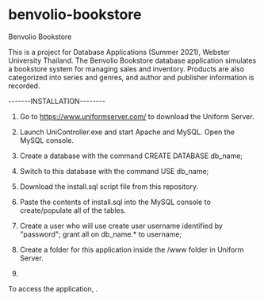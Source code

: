 # benvolio-bookstore

Benvolio Bookstore

This is a project for Database Applications (Summer 2021), Webster University Thailand.
The Benvolio Bookstore database application simulates a bookstore system for managing sales and inventory.
Products are also categorized into series and genres, and author and publisher information is recorded.

-------INSTALLATION--------

1. Go to https://www.uniformserver.com/ to download the Uniform Server.
2. Launch UniController.exe and start Apache and MySQL. Open the MySQL console.
3. Create a database with the command CREATE DATABASE db_name;
4. Switch to this database with the command USE db_name;

5. Download the install.sql script file from this repository.
6. Paste the contents of install.sql into the MySQL console to create/populate all of the tables.
7. Create a user who will use
     create user username identified by "password";
     grant all on db_name.* to username;

8. Create a folder for this application inside the /www folder in Uniform Server.
9. 

To access the application, .
